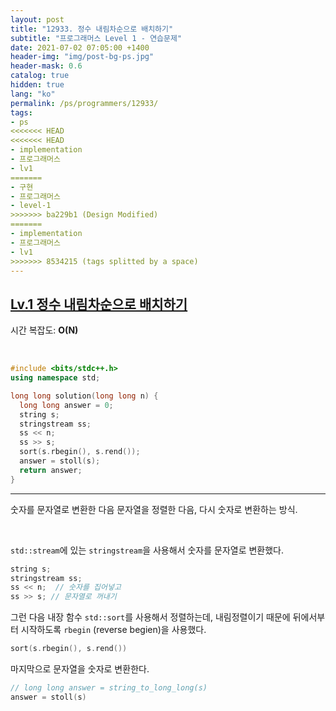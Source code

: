```yaml
---
layout: post
title: "12933. 정수 내림차순으로 배치하기"
subtitle: "프로그래머스 Level 1 - 연습문제"
date: 2021-07-02 07:05:00 +1400
header-img: "img/post-bg-ps.jpg"
header-mask: 0.6
catalog: true
hidden: true
lang: "ko"
permalink: /ps/programmers/12933/
tags:
- ps
<<<<<<< HEAD
<<<<<<< HEAD
- implementation
- 프로그래머스
- lv1
=======
- 구현
- 프로그래머스
- level-1
>>>>>>> ba229b1 (Design Modified)
=======
- implementation
- 프로그래머스
- lv1
>>>>>>> 8534215 (tags splitted by a space)
---
```


## [Lv.1 정수 내림차순으로 배치하기](https://programmers.co.kr/learn/courses/30/lessons/12933)

시간 복잡도: **O(N)**

<br> 

```cpp
#include <bits/stdc++.h>
using namespace std;

long long solution(long long n) {
  long long answer = 0;
  string s;
  stringstream ss;
  ss << n;
  ss >> s;
  sort(s.rbegin(), s.rend());
  answer = stoll(s);
  return answer;
}
```

---

숫자를 문자열로 변환한 다음 문자열을 정렬한 다음, 다시 숫자로 변환하는 방식.

<br>

`std::stream`에 있는 `stringstream`을 사용해서 숫자를 문자열로 변환했다.

```cpp
string s;
stringstream ss;
ss << n;  // 숫자를 집어넣고
ss >> s; // 문자열로 꺼내기
```

그런 다음 내장 함수 `std::sort`를 사용해서 정렬하는데, 내림정렬이기 때문에 뒤에서부터 시작하도록 `rbegin` (reverse begien)을 사용했다.
```cpp
sort(s.rbegin(), s.rend())
```

마지막으로 문자열을 숫자로 변환한다.
```cpp
// long long answer = string_to_long_long(s)
answer = stoll(s)
```